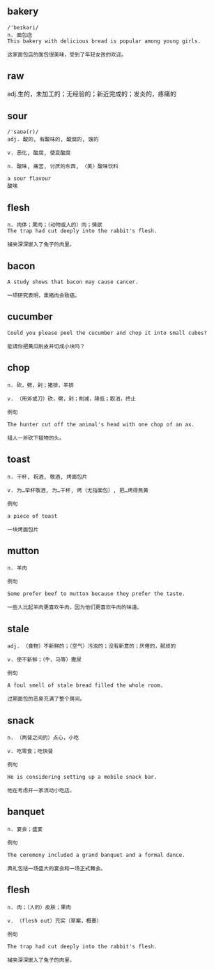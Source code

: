 ## bakery
```
/'beɪkəri/
n. 面包店
This bakery with delicious bread is popular among young girls.

这家面包店的面包很美味，受到了年轻女孩的欢迎。
```

## raw
adj.生的，未加工的；无经验的；新近完成的；发炎的，疼痛的

## sour
```
/'saʊə(r)/
adj. 酸的, 有酸味的, 酸腐的, 馊的

v. 恶化, 酸腐, 使变酸腐

n. 酸味, 痛苦, 讨厌的东西, 〈美〉酸味饮料

a sour flavour
酸味
```

## flesh
```
n. 肉体；果肉；（动物或人的）肉；情欲
The trap had cut deeply into the rabbit's flesh.

捕夹深深嵌入了兔子的肉里。
```

## bacon
```
A study shows that bacon may cause cancer.

一项研究表明，熏猪肉会致癌。
```

## cucumber
```
Could you please peel the cucumber and chop it into small cubes?

能请你把黄瓜削皮并切成小块吗？
```
## chop
```
n. 砍，劈，剁；猪排，羊排

v. （用斧或刀）砍，劈，剁；削减，降低；取消，终止

例句

The hunter cut off the animal's head with one chop of an ax.

猎人一斧砍下猎物的头。
```
## toast
```
n. 干杯, 祝酒, 敬酒, 烤面包片

v. 为…举杯敬酒, 为…干杯, 烤（尤指面包）, 把…烤得焦黄

例句

a piece of toast

一块烤面包片
```
## mutton
```
n. 羊肉

例句

Some prefer beef to mutton because they prefer the taste.

一些人比起羊肉更喜欢牛肉，因为他们更喜欢牛肉的味道。
```
## stale
```
adj. （食物）不新鲜的；（空气）污浊的；没有新意的；厌倦的，腻烦的

v. 使不新鲜；（牛、马等）撒尿

例句

A foul smell of stale bread filled the whole room.

过期面包的恶臭充满了整个房间。
```
## snack
```
n. （两餐之间的）点心，小吃

v. 吃零食；吃快餐

例句

He is considering setting up a mobile snack bar.

他在考虑开一家流动小吃店。
```
## banquet
```
n. 宴会；盛宴

例句

The ceremony included a grand banquet and a formal dance.

典礼包括一场盛大的宴会和一场正式舞会。
```
## flesh
```
n. 肉；（人的）皮肤；果肉

v. （flesh out）充实（草案，概要）

例句

The trap had cut deeply into the rabbit's flesh.

捕夹深深嵌入了兔子的肉里。
```